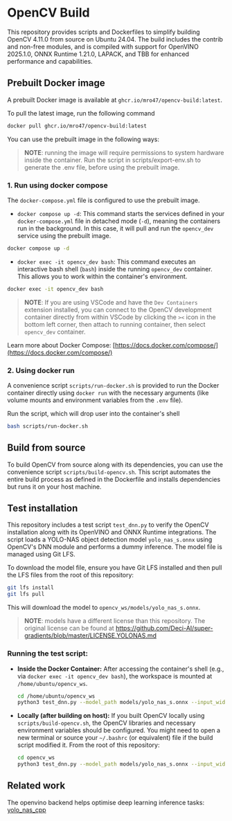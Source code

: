 # OpenCV Build

This repository provides scripts and Dockerfiles to simplify building OpenCV 4.11.0 from source on Ubuntu 24.04. The build includes the contrib and non-free modules, and is compiled with support for OpenVINO 2025.1.0, ONNX Runtime 1.21.0, LAPACK, and TBB for enhanced performance and capabilities.

## Prebuilt Docker image

A prebuilt Docker image is available at `ghcr.io/mro47/opencv-build:latest`.

To pull the latest image, run the following command

```bash
docker pull ghcr.io/mro47/opencv-build:latest
```

You can use the prebuilt image in the following ways:

> __NOTE__: running the image will require permissions to system hardware inside the container. Run the script in scripts/export-env.sh to generate the .env file, before using the prebuilt image.

### 1. Run using docker compose

The `docker-compose.yml` file is configured to use the prebuilt image.
*   `docker compose up -d`: This command starts the services defined in your `docker-compose.yml` file in detached mode (`-d`), meaning the containers run in the background. In this case, it will pull and run the `opencv_dev` service using the prebuilt image.

```bash
docker compose up -d
```
*   `docker exec -it opencv_dev bash`: This command executes an interactive bash shell (`bash`) inside the running `opencv_dev` container. This allows you to work within the container's environment.

```bash
docker exec -it opencv_dev bash
```

> __NOTE__: If you are using VSCode and have the `Dev Containers` extension installed, you can connect to the OpenCV development container directly from within VSCode by clicking the `><` icon in the bottom left corner, then attach to running container, then select `opencv_dev` container.

Learn more about Docker Compose: [https://docs.docker.com/compose/](https://docs.docker.com/compose/)

### 2. Using docker run

A convenience script `scripts/run-docker.sh` is provided to run the Docker container directly using `docker run` with the necessary arguments (like volume mounts and environment variables from the `.env` file).

Run the script, which will drop user into the container's shell
```bash
bash scripts/run-docker.sh
```

## Build from source

To build OpenCV from source along with its dependencies, you can use the convenience script `scripts/build-opencv.sh`. This script automates the entire build process as defined in the Dockerfile and installs dependencies but runs it on your host machine.

## Test installation

This repository includes a test script `test_dnn.py` to verify the OpenCV installation along with its OpenVINO and ONNX Runtime integrations. The script loads a YOLO-NAS object detection model `yolo_nas_s.onnx` using OpenCV's DNN module and performs a dummy inference. The model file is managed using Git LFS.

To download the model file, ensure you have Git LFS installed and then pull the LFS files from the root of this repository:
```bash
git lfs install
git lfs pull
```
This will download the model to `opencv_ws/models/yolo_nas_s.onnx`.

> __NOTE__: models have a different license than this repository. The original license can be found at https://github.com/Deci-AI/super-gradients/blob/master/LICENSE.YOLONAS.md

### Running the test script:

*   **Inside the Docker Container:**
    After accessing the container's shell (e.g., via `docker exec -it opencv_dev bash`), the workspace is mounted at `/home/ubuntu/opencv_ws`.
    ```bash
    cd /home/ubuntu/opencv_ws
    python3 test_dnn.py --model_path models/yolo_nas_s.onnx --input_width 640 --input_height 640 --input_channels 3
    ```

*   **Locally (after building on host):**
    If you built OpenCV locally using `scripts/build-opencv.sh`, the OpenCV libraries and necessary environment variables should be configured. You might need to open a new terminal or source your `~/.bashrc` (or equivalent) file if the build script modified it.
    From the root of this repository:
    ```bash
    cd opencv_ws
    python3 test_dnn.py --model_path models/yolo_nas_s.onnx --input_width 640 --input_height 640 --input_channels 3
    ```

## Related work
The openvino backend helps optimise deep learning inference tasks: [yolo_nas_cpp](https://github.com/MRo47/yolo_nas_cpp)